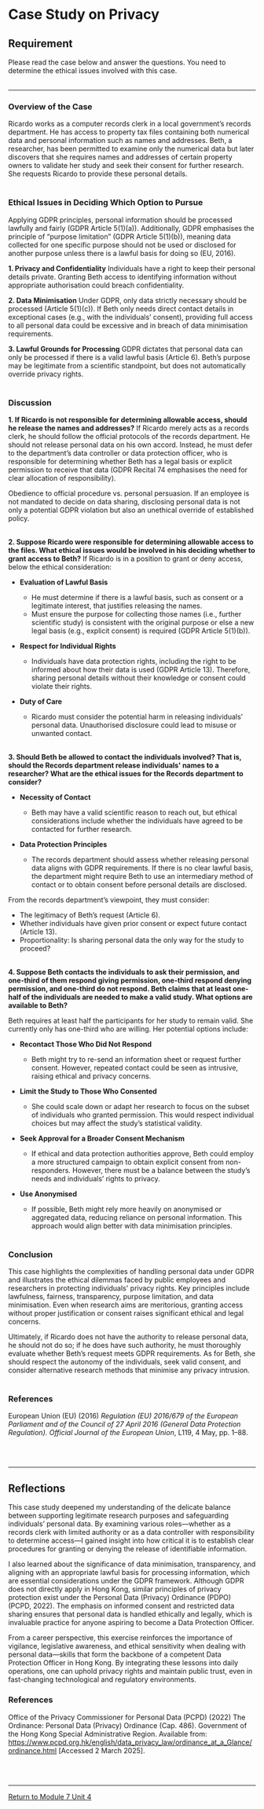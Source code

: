 # Case Study on Privacy


## Requirement
Please read the case below and answer the questions. You need to determine the ethical issues involved with this case.
<br><br>

--- 

### Overview of the Case
Ricardo works as a computer records clerk in a local government’s records department. He has access to property tax files containing both numerical data and personal information such as names and addresses. Beth, a researcher, has been permitted to examine only the numerical data but later discovers that she requires names and addresses of certain property owners to validate her study and seek their consent for further research. She requests Ricardo to provide these personal details.
<br><br>

### Ethical Issues in Deciding Which Option to Pursue
Applying GDPR principles, personal information should be processed lawfully and fairly (GDPR Article 5(1)(a)). Additionally, GDPR emphasises the principle of “purpose limitation” (GDPR Article 5(1)(b)), meaning data collected for one specific purpose should not be used or disclosed for another purpose unless there is a lawful basis for doing so (EU, 2016).

**1. Privacy and Confidentiality**
Individuals have a right to keep their personal details private. Granting Beth access to identifying information without appropriate authorisation could breach confidentiality.

**2. Data Minimisation**
Under GDPR, only data strictly necessary should be processed (Article 5(1)(c)). If Beth only needs direct contact details in exceptional cases (e.g., with the individuals’ consent), providing full access to all personal data could be excessive and in breach of data minimisation requirements.

**3. Lawful Grounds for Processing**
GDPR dictates that personal data can only be processed if there is a valid lawful basis (Article 6). Beth’s purpose may be legitimate from a scientific standpoint, but does not automatically override privacy rights.
<br><br>

### Discussion
**1. If Ricardo is not responsible for determining allowable access, should he release the names and addresses?**
If Ricardo merely acts as a records clerk, he should follow the official protocols of the records department. He should not release personal data on his own accord. Instead, he must defer to the department’s data controller or data protection officer, who is responsible for determining whether Beth has a legal basis or explicit permission to receive that data (GDPR Recital 74 emphasises the need for clear allocation of responsibility).

Obedience to official procedure vs. personal persuasion. If an employee is not mandated to decide on data sharing, disclosing personal data is not only a potential GDPR violation but also an unethical override of established policy.
<br><br>

**2. Suppose Ricardo were responsible for determining allowable access to the files. What ethical issues would be involved in his deciding whether to grant access to Beth?**
If Ricardo is in a position to grant or deny access, below the ethical consideration:

 - **Evaluation of Lawful Basis**
   - He must determine if there is a lawful basis, such as consent or a legitimate interest, that justifies releasing the names.
   - Must ensure the purpose for collecting those names (i.e., further scientific study) is consistent with the original purpose or else a new legal basis (e.g., explicit consent) is required (GDPR Article 5(1)(b)).
 
 - **Respect for Individual Rights**
   - Individuals have data protection rights, including the right to be informed about how their data is used (GDPR Article 13). Therefore, sharing personal details without their knowledge or consent could violate their rights.
 
 - **Duty of Care**
   - Ricardo must consider the potential harm in releasing individuals’ personal data. Unauthorised disclosure could lead to misuse or unwanted contact.
<br><br>

**3. Should Beth be allowed to contact the individuals involved? That is, should the Records department release individuals' names to a researcher? What are the ethical issues for the Records department to consider?**

 - **Necessity of Contact**
   - Beth may have a valid scientific reason to reach out, but ethical considerations include whether the individuals have agreed to be contacted for further research.
        
 - **Data Protection Principles**
   - The records department should assess whether releasing personal data aligns with GDPR requirements. If there is no clear lawful basis, the department might require Beth to use an intermediary method of contact or to obtain consent before personal details are disclosed.

From the records department’s viewpoint, they must consider:
 - The legitimacy of Beth’s request (Article 6).
 - Whether individuals have given prior consent or expect future contact (Article 13).
 - Proportionality: Is sharing personal data the only way for the study to proceed?
<br><br>

**4. Suppose Beth contacts the individuals to ask their permission, and one-third of them respond giving permission, one-third respond denying permission, and one-third do not respond. Beth claims that at least one-half of the individuals are needed to make a valid study. What options are available to Beth?**

Beth requires at least half the participants for her study to remain valid. She currently only has one-third who are willing. Her potential options include:

 - **Recontact Those Who Did Not Respond**
   - Beth might try to re-send an information sheet or request further consent. However, repeated contact could be seen as intrusive, raising ethical and privacy concerns.

 - **Limit the Study to Those Who Consented**
   - She could scale down or adapt her research to focus on the subset of individuals who granted permission. This would respect individual choices but may affect the study’s statistical validity.
 
 - **Seek Approval for a Broader Consent Mechanism**
   - If ethical and data protection authorities approve, Beth could employ a more structured campaign to obtain explicit consent from non-responders. However, there must be a balance between the study’s needs and individuals’ rights to privacy.
 
 - **Use Anonymised**
   - If possible, Beth might rely more heavily on anonymised or aggregated data, reducing reliance on personal information. This approach would align better with data minimisation principles.
<br><br>

### Conclusion
This case highlights the complexities of handling personal data under GDPR and illustrates the ethical dilemmas faced by public employees and researchers in protecting individuals' privacy rights. Key principles include lawfulness, fairness, transparency, purpose limitation, and data minimisation. Even when research aims are meritorious, granting access without proper justification or consent raises significant ethical and legal concerns.

Ultimately, if Ricardo does not have the authority to release personal data, he should not do so; if he does have such authority, he must thoroughly evaluate whether Beth’s request meets GDPR requirements. As for Beth, she should respect the autonomy of the individuals, seek valid consent, and consider alternative research methods that minimise any privacy intrusion.
<br><br>

### References
European Union (EU) (2016) _Regulation (EU) 2016/679 of the European Parliament and of the Council of 27 April 2016 (General Data Protection Regulation). Official Journal of the European Union_, L119, 4 May, pp. 1–88.


<br><br>

---


## Reflections
This case study deepened my understanding of the delicate balance between supporting legitimate research purposes and safeguarding individuals’ personal data. By examining various roles—whether as a records clerk with limited authority or as a data controller with responsibility to determine access—I gained insight into how critical it is to establish clear procedures for granting or denying the release of identifiable information.

I also learned about the significance of data minimisation, transparency, and aligning with an appropriate lawful basis for processing information, which are essential considerations under the GDPR framework. Although GDPR does not directly apply in Hong Kong, similar principles of privacy protection exist under the Personal Data (Privacy) Ordinance (PDPO) (PCPD, 2022). The emphasis on informed consent and restricted data sharing ensures that personal data is handled ethically and legally, which is invaluable practice for anyone aspiring to become a Data Protection Officer.

From a career perspective, this exercise reinforces the importance of vigilance, legislative awareness, and ethical sensitivity when dealing with personal data—skills that form the backbone of a competent Data Protection Officer in Hong Kong. By integrating these lessons into daily operations, one can uphold privacy rights and maintain public trust, even in fast-changing technological and regulatory environments.

### References
Office of the Privacy Commissioner for Personal Data (PCPD) (2022) The Ordinance: Personal Data (Privacy) Ordinance (Cap. 486). Government of the Hong Kong Special Administrative Region. Available from: https://www.pcpd.org.hk/english/data_privacy_law/ordinance_at_a_Glance/ordinance.html [Accessed 2 March 2025].

<br><br>

---

[Return to Module 7 Unit 4](RMPP_Unit04.md)
